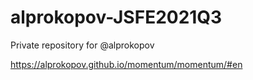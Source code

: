 # alprokopov-JSFE2021Q3
Private repository for @alprokopov

https://alprokopov.github.io/momentum/momentum/#en
